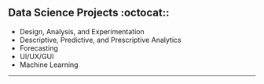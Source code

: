 ## Data Science Projects :octocat::
- Design, Analysis, and Experimentation
- Descriptive, Predictive, and Prescriptive Analytics
- Forecasting
- UI/UX/GUI
- Machine Learning
----
